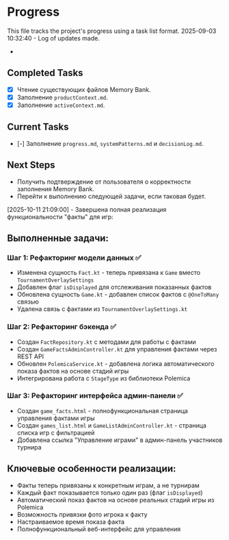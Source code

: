 # Progress

This file tracks the project's progress using a task list format.
2025-09-03 10:32:40 - Log of updates made.

*

## Completed Tasks

*   [x] Чтение существующих файлов Memory Bank.
*   [x] Заполнение `productContext.md`.
*   [x] Заполнение `activeContext.md`.

## Current Tasks

* [-] Заполнение `progress.md`, `systemPatterns.md` и `decisionLog.md`.

## Next Steps

* Получить подтверждение от пользователя о корректности заполнения Memory Bank.
* Перейти к выполнению следующей задачи, если таковая будет.

[2025-10-11 21:09:00] - Завершена полная реализация функциональности "факты" для игр:

## Выполненные задачи:

### Шаг 1: Рефакторинг модели данных ✅

- Изменена сущность `Fact.kt` - теперь привязана к `Game` вместо `TournamentOverlaySettings`
- Добавлен флаг `isDisplayed` для отслеживания показанных фактов
- Обновлена сущность `Game.kt` - добавлен список фактов с `@OneToMany` связью
- Удалена связь с фактами из `TournamentOverlaySettings.kt`

### Шаг 2: Рефакторинг бэкенда ✅

- Создан `FactRepository.kt` с методами для работы с фактами
- Создан `GameFactsAdminController.kt` для управления фактами через REST API
- Обновлен `PolemicaService.kt` - добавлена логика автоматического показа фактов на основе стадий игры
- Интегрирована работа с `StageType` из библиотеки Polemica

### Шаг 3: Рефакторинг интерфейса админ-панели ✅

- Создан `game_facts.html` - полнофункциональная страница управления фактами игры
- Создан `games_list.html` и `GameListAdminController.kt` - страница списка игр с фильтрацией
- Добавлена ссылка "Управление играми" в админ-панель участников турнира

## Ключевые особенности реализации:

- Факты теперь привязаны к конкретным играм, а не турнирам
- Каждый факт показывается только один раз (флаг `isDisplayed`)
- Автоматический показ фактов на основе реальных стадий игры из Polemica
- Возможность привязки фото игрока к факту
- Настраиваемое время показа факта
- Полнофункциональный веб-интерфейс для управления
